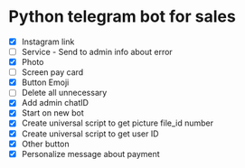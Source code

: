# Python telegram bot for sales
- [x] Instagram link
- [ ] Service - Send to admin info about error
- [x] Photo
- [ ] Screen pay card
- [x] Button Emoji
- [ ] Delete all unnecessary
- [x] Add admin chatID
- [x] Start on new bot
- [x] Create universal script to get picture file_id number
- [x] Create universal script to get user ID
- [x] Other button
- [x] Personalize message about payment
